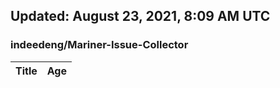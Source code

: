 ## Updated: August 23, 2021, 8:09 AM UTC


### indeedeng/Mariner-Issue-Collector
|**Title**|**Age**|
|:----|:----|